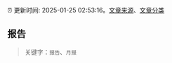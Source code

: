 :alarm_clock: 更新时间: 2025-01-25 02:53:16。[文章来源](/README.md)、[文章分类](/TAGS.md)

## 报告


> 关键字：`报告`、`月报`



